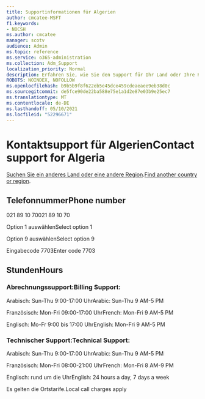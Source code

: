 ```yaml
---
title: Supportinformationen für Algerien
author: cmcatee-MSFT
f1.keywords:
- NOCSH
ms.author: cmcatee
manager: scotv
audience: Admin
ms.topic: reference
ms.service: o365-administration
ms.collection: Adm_Support
localization_priority: Normal
description: Erfahren Sie, wie Sie den Support für Ihr Land oder Ihre Region kontaktieren.
ROBOTS: NOINDEX, NOFOLLOW
ms.openlocfilehash: b9b5b9f8f622eb5e45dce459cdeaeaee9eb38d0c
ms.sourcegitcommit: de5fce90de22ba588e75e1a1d2e87e03b9e25ec7
ms.translationtype: MT
ms.contentlocale: de-DE
ms.lasthandoff: 05/10/2021
ms.locfileid: "52296671"
---
```

# <a name="contact-support-for-algeria"></a><span data-ttu-id="cf6b9-103">Kontaktsupport für Algerien</span><span class="sxs-lookup"><span data-stu-id="cf6b9-103">Contact support for Algeria</span></span>

<span data-ttu-id="cf6b9-104">[Suchen Sie ein anderes Land oder eine andere Region](../../business-video/get-help-support.md).</span><span class="sxs-lookup"><span data-stu-id="cf6b9-104">[Find another country or region](../../business-video/get-help-support.md).</span></span>

## <a name="phone-number"></a><span data-ttu-id="cf6b9-105">Telefonnummer</span><span class="sxs-lookup"><span data-stu-id="cf6b9-105">Phone number</span></span>
<span data-ttu-id="cf6b9-106">021 89 10 70</span><span class="sxs-lookup"><span data-stu-id="cf6b9-106">021 89 10 70</span></span>

<span data-ttu-id="cf6b9-107">Option 1 auswählen</span><span class="sxs-lookup"><span data-stu-id="cf6b9-107">Select option 1</span></span>

<span data-ttu-id="cf6b9-108">Option 9 auswählen</span><span class="sxs-lookup"><span data-stu-id="cf6b9-108">Select option 9</span></span>

<span data-ttu-id="cf6b9-109">Eingabecode 7703</span><span class="sxs-lookup"><span data-stu-id="cf6b9-109">Enter code 7703</span></span>

## <a name="hours"></a><span data-ttu-id="cf6b9-110">Stunden</span><span class="sxs-lookup"><span data-stu-id="cf6b9-110">Hours</span></span>
### <a name="billing-support"></a><span data-ttu-id="cf6b9-111">Abrechnungssupport:</span><span class="sxs-lookup"><span data-stu-id="cf6b9-111">Billing Support:</span></span>

<span data-ttu-id="cf6b9-112">Arabisch: Sun-Thu 9:00-17:00 Uhr</span><span class="sxs-lookup"><span data-stu-id="cf6b9-112">Arabic: Sun-Thu 9 AM-5 PM</span></span>

<span data-ttu-id="cf6b9-113">Französisch: Mon-Fri 09:00-17:00 Uhr</span><span class="sxs-lookup"><span data-stu-id="cf6b9-113">French: Mon-Fri 9 AM-5 PM</span></span>

<span data-ttu-id="cf6b9-114">Englisch: Mo-Fr 9:00 bis 17:00 Uhr</span><span class="sxs-lookup"><span data-stu-id="cf6b9-114">English: Mon-Fri 9 AM-5 PM</span></span>

### <a name="technical-support"></a><span data-ttu-id="cf6b9-115">Technischer Support:</span><span class="sxs-lookup"><span data-stu-id="cf6b9-115">Technical Support:</span></span>

<span data-ttu-id="cf6b9-116">Arabisch: Sun-Thu 9:00-17:00 Uhr</span><span class="sxs-lookup"><span data-stu-id="cf6b9-116">Arabic: Sun-Thu 9 AM-5 PM</span></span>

<span data-ttu-id="cf6b9-117">Französisch: Mon-Fri 08:00-21:00 Uhr</span><span class="sxs-lookup"><span data-stu-id="cf6b9-117">French: Mon-Fri 8 AM-9 PM</span></span>

<span data-ttu-id="cf6b9-118">Englisch: rund um die Uhr</span><span class="sxs-lookup"><span data-stu-id="cf6b9-118">English: 24 hours a day, 7 days a week</span></span>

<span data-ttu-id="cf6b9-119">Es gelten die Ortstarife.</span><span class="sxs-lookup"><span data-stu-id="cf6b9-119">Local call charges apply</span></span>
